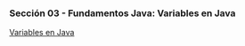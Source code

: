 ### Sección 03 - Fundamentos Java: Variables en Java

[Variables en Java](V07-variables-en-java/src/variables/en/java/VariablesEnJava.java)
